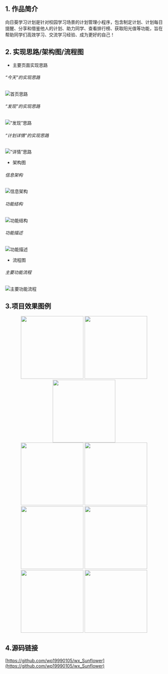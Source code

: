 ## 1. 作品简介
  向日葵学习计划是针对校园学习场景的计划管理小程序，包含制定计划、计划每日提醒、分享和借鉴他人的计划、助力同学、查看排行榜、获取阳光值等功能，旨在帮助同学们高效学习、交流学习经验、成为更好的自己！
## 2. 实现思路/架构图/流程图
- 主要页面实现思路

###### “今天”的实现思路
![首页思路](https://github.com/wp19990105/wx_Sunflower/blob/%E5%90%91%E6%97%A5%E8%91%B5/image/%E4%BB%8A%E5%A4%A9.jpg)
###### “发现”的实现思路
![“发现”思路](https://github.com/wp19990105/wx_Sunflower/blob/%E5%90%91%E6%97%A5%E8%91%B5/image/%E5%8F%91%E7%8E%B0.jpg)
###### “计划详情”的实现思路
![“详情”思路](https://github.com/wp19990105/wx_Sunflower/blob/%E5%90%91%E6%97%A5%E8%91%B5/image/%E8%AE%A1%E5%88%92%E8%AF%A6%E6%83%85.jpg)

- 架构图

###### 信息架构
![信息架构](https://github.com/wp19990105/wx_Sunflower/blob/%E5%90%91%E6%97%A5%E8%91%B5/image/%E4%BF%A1%E6%81%AF%E6%9E%B6%E6%9E%84.png)
###### 功能结构
![功能结构](https://github.com/wp19990105/wx_Sunflower/blob/%E5%90%91%E6%97%A5%E8%91%B5/image/%E5%8A%9F%E8%83%BD%E7%BB%93%E6%9E%84.png)
###### 功能描述
![功能描述](https://github.com/wp19990105/wx_Sunflower/blob/%E5%90%91%E6%97%A5%E8%91%B5/image/1.png)

- 流程图

###### 主要功能流程
![主要功能流程](https://github.com/wp19990105/wx_Sunflower/blob/%E5%90%91%E6%97%A5%E8%91%B5/image/%E6%B5%81%E7%A8%8B%E5%9B%BE.png)
## 3.项目效果图例
<div align="center">
  <img src="https://github.com/wp19990105/wx_Sunflower/blob/%E5%90%91%E6%97%A5%E8%91%B5/image/%E9%A1%B9%E7%9B%AE%E6%A0%B7%E4%BE%8B%E5%9B%BE/%E4%BB%8A%E5%A4%A9.jpg"  width=200" >
  <img src="https://github.com/wp19990105/wx_Sunflower/blob/%E5%90%91%E6%97%A5%E8%91%B5/image/%E9%A1%B9%E7%9B%AE%E6%A0%B7%E4%BE%8B%E5%9B%BE/%E5%8F%91%E7%8E%B0.jpg" width="200" >
   <img src="https://github.com/wp19990105/wx_Sunflower/blob/%E5%90%91%E6%97%A5%E8%91%B5/image/%E9%A1%B9%E7%9B%AE%E6%A0%B7%E4%BE%8B%E5%9B%BE/%E6%88%91%E7%9A%84.jpg" width="200" >
 </div>
 
 <div align="center">
  <img src="https://github.com/wp19990105/wx_Sunflower/blob/%E5%90%91%E6%97%A5%E8%91%B5/image/%E9%A1%B9%E7%9B%AE%E6%A0%B7%E4%BE%8B%E5%9B%BE/%E6%88%91%E7%9A%84%E8%AE%A1%E5%88%92.jpg"  width=200" >
  <img src="https://github.com/wp19990105/wx_Sunflower/blob/%E5%90%91%E6%97%A5%E8%91%B5/image/%E9%A1%B9%E7%9B%AE%E6%A0%B7%E4%BE%8B%E5%9B%BE/%E5%88%9B%E5%BB%BA%E8%AE%A1%E5%88%92.jpg" width="200" >
   <img src="https://github.com/wp19990105/wx_Sunflower/blob/%E5%90%91%E6%97%A5%E8%91%B5/image/%E9%A1%B9%E7%9B%AE%E6%A0%B7%E4%BE%8B%E5%9B%BE/%E6%88%91%E7%9A%84%E8%AE%A1%E5%88%92%E8%AF%A6%E6%83%85_1.jpg" width="200" >
   <img src="https://github.com/wp19990105/wx_Sunflower/blob/%E5%90%91%E6%97%A5%E8%91%B5/image/%E9%A1%B9%E7%9B%AE%E6%A0%B7%E4%BE%8B%E5%9B%BE/%E6%88%91%E7%9A%84%E8%AE%A1%E5%88%92%E8%AF%A6%E6%83%85_2.jpg"  width=200" >
   
 </div>
 
  <div align="center">
  
  <img src="https://github.com/wp19990105/wx_Sunflower/blob/%E5%90%91%E6%97%A5%E8%91%B5/image/%E9%A1%B9%E7%9B%AE%E6%A0%B7%E4%BE%8B%E5%9B%BE/%E6%90%9C%E7%B4%A2%E8%AE%A1%E5%88%92.jpg" width="200" >
   <img src="https://github.com/wp19990105/wx_Sunflower/blob/%E5%90%91%E6%97%A5%E8%91%B5/image/%E9%A1%B9%E7%9B%AE%E6%A0%B7%E4%BE%8B%E5%9B%BE/%E7%94%A8%E6%88%B7%E4%B8%BB%E9%A1%B5.jpg" width="200" >
 </div>

## 4.源码链接
[https://github.com/wp19990105/wx_Sunflower](https://github.com/wp19990105/wx_Sunflower)

